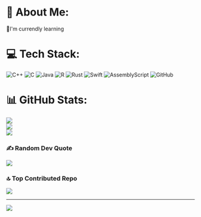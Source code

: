 # 💫 About Me:
👾I'm currendly learning<br>


# 💻 Tech Stack:
![C++](https://img.shields.io/badge/c++-%2300599C.svg?style=for-the-badge&logo=c%2B%2B&logoColor=white) ![C](https://img.shields.io/badge/c-%2300599C.svg?style=for-the-badge&logo=c&logoColor=white) ![Java](https://img.shields.io/badge/java-%23ED8B00.svg?style=for-the-badge&logo=openjdk&logoColor=white) ![R](https://img.shields.io/badge/r-%23276DC3.svg?style=for-the-badge&logo=r&logoColor=white) ![Rust](https://img.shields.io/badge/rust-%23000000.svg?style=for-the-badge&logo=rust&logoColor=white) ![Swift](https://img.shields.io/badge/swift-F54A2A?style=for-the-badge&logo=swift&logoColor=white) ![AssemblyScript](https://img.shields.io/badge/assembly%20script-%23000000.svg?style=for-the-badge&logo=assemblyscript&logoColor=white) ![GitHub](https://img.shields.io/badge/github-%23121011.svg?style=for-the-badge&logo=github&logoColor=white)
# 📊 GitHub Stats:
![](https://github-readme-stats.vercel.app/api?username=whz0&theme=neon&hide_border=false&include_all_commits=false&count_private=false)<br/>
![](https://github-readme-streak-stats.herokuapp.com/?user=whz0&theme=neon&hide_border=false)<br/>
![](https://github-readme-stats.vercel.app/api/top-langs/?username=whz0&theme=neon&hide_border=false&include_all_commits=false&count_private=false&layout=compact)

### ✍️ Random Dev Quote
![](https://quotes-github-readme.vercel.app/api?type=horizontal&theme=radical)

### 🔝 Top Contributed Repo
![](https://github-contributor-stats.vercel.app/api?username=whz0&limit=5&theme=nightowl&combine_all_yearly_contributions=true)

---
[![](https://visitcount.itsvg.in/api?id=whz0&icon=0&color=0)](https://visitcount.itsvg.in)

<!-- Proudly created with GPRM ( https://gprm.itsvg.in ) -->
